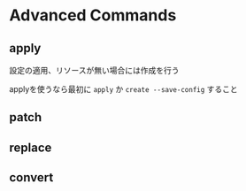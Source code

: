 
# Advanced Commands

## apply

設定の適用、リソースが無い場合には作成を行う

applyを使うなら最初に `apply` か `create --save-config` すること

## patch



## replace



## convert


